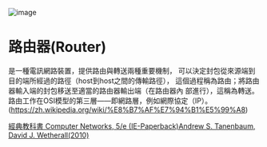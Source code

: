![image](https://user-images.githubusercontent.com/91179289/138015084-101929eb-40ff-4ee2-a5e7-92b613cd7892.png)
# 路由器(Router)
是一種電訊網路裝置，提供路由與轉送兩種重要機制，
可以決定封包從來源端到目的端所經過的路徑（host到host之間的傳輸路徑），
這個過程稱為路由；將路由器輸入端的封包移送至適當的路由器輸出端（在路由器內
部進行），這稱為轉送。路由工作在OSI模型的第三層——即網路層，例如網際協定（IP）。
(https://zh.wikipedia.org/wiki/%E8%B7%AF%E7%94%B1%E5%99%A8)

[經典教科書 Computer Networks, 5/e (IE-Paperback)Andrew S. Tanenbaum, David J. Wetherall(2010) ](https://www.tenlong.com.tw/products/9780132553179)
